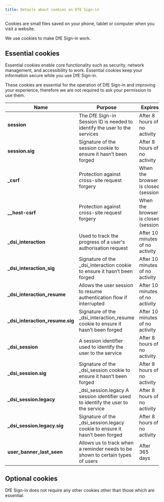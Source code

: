 ```yaml
---
title: Details about cookies on DfE Sign-in
---
```


Cookies are small files saved on your phone, tablet or computer when you visit a website.

We use cookies to make DfE Sign-in work.

## Essential cookies

Essential cookies enable core functionality such as security, network management, and accessibility to work. Essential cookies keep your information secure while you use DfE Sign-in.

These cookies are essential for the operation of DfE Sign-in and improving your experience, therefore we are not required to ask your permission to use them.

| Name                             | Purpose                                                                            | Expires                              |
| -------------------------------- | ---------------------------------------------------------------------------------- | ------------------------------------ |
| **session**                      | The DfE Sign-in Session ID is needed to identify the user to the services          | After 8 hours of no activity         |
| **session.sig**                  | Signature of the session cookie to ensure it hasn’t been forged                    | After 8 hours of no activity         |
| **\_csrf**                       | Protection against cross-site request forgery                                      | When the browser is closed (session) |
| **\_\_host-csrf**                | Protection against cross-site request forgery                                      | When the browser is closed (session) |
| **\_dsi_interaction**            | Used to track the progress of a user's authorisation request                       | After 10 minutes of no activity      |
| **\_dsi_interaction_sig**        | Signature of the \_dsi_interaction cookie to ensure it hasn’t been forged          | After 10 minutes of no activity      |
| **\_dsi_interaction_resume**     | Allows the user session to resume authentication flow if interrupted               | After 10 minutes of no activity      |
| **\_dsi_interaction_resume.sig** | Signature of the \_dsi_interaction_resume cookie to ensure it hasn’t been forged   | After 10 minutes of no activity      |
| **\_dsi_session**                | A session identifier used to identify the user to the service                      | After 8 hours of no activity         |
| **\_dsi_session.sig**            | Signature of the \_dsi_session cookie to ensure it hasn’t been forged              | After 8 hours of no activity         |
| **\_dsi_session.legacy**         | \_dsi_session.legacy A session identifier used to identify the user to the service | After 8 hours of no activity         |
| **\_dsi_session.legacy.sig**     | Signature of the \_dsi_session.legacy cookie to ensure it hasn’t been forged       | After 8 hours of no activity         |
| **user_banner_last_seen**        | Allows us to track when a reminder needs to be shown to certain types of users     | After 365 days                       |

## Optional cookies

DfE Sign-in does not require any other cookies other than those which are essential.
